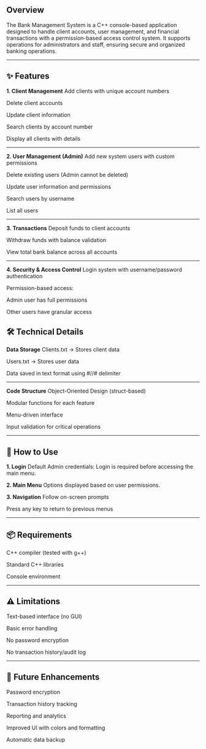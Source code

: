 ## Overview
The Bank Management System is a C++ console-based application designed to handle client accounts, user management, and financial transactions with a permission-based access control system.
It supports operations for administrators and staff, ensuring secure and organized banking operations.

---

## ✨ Features
**1. Client Management**
Add clients with unique account numbers

Delete client accounts

Update client information

Search clients by account number

Display all clients with details

---

**2. User Management (Admin)**
Add new system users with custom permissions

Delete existing users (Admin cannot be deleted)

Update user information and permissions

Search users by username

List all users

---

**3. Transactions**
Deposit funds to client accounts

Withdraw funds with balance validation

View total bank balance across all accounts

---

**4. Security & Access Control**
Login system with username/password authentication

Permission-based access:

Admin user has full permissions

Other users have granular access

## 🛠 Technical Details

**Data Storage**
Clients.txt → Stores client data

Users.txt → Stores user data

Data saved in text format using #//# delimiter

---

**Code Structure**
Object-Oriented Design (struct-based)

Modular functions for each feature

Menu-driven interface

Input validation for critical operations

---

## 🚀 How to Use
**1. Login**
Default Admin credentials:
Login is required before accessing the main menu.

**2. Main Menu**
Options displayed based on user permissions.

**3. Navigation**
Follow on-screen prompts

Press any key to return to previous menus

---

## 📦 Requirements
C++ compiler (tested with g++)

Standard C++ libraries

Console environment

---

## ⚠ Limitations
Text-based interface (no GUI)

Basic error handling

No password encryption

No transaction history/audit log

---

## 🔮 Future Enhancements
Password encryption

Transaction history tracking

Reporting and analytics

Improved UI with colors and formatting

Automatic data backup

